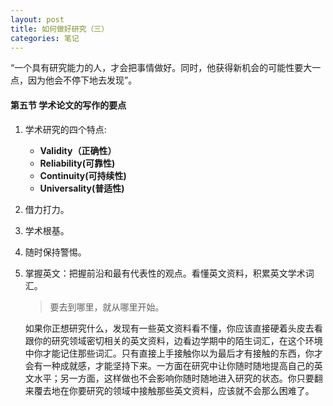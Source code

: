 ```yaml
---
layout: post
title: 如何做好研究（三）
categories: 笔记
---
```


“一个具有研究能力的人，才会把事情做好。同时，他获得新机会的可能性要大一点，因为他会不停下地去发现”。

#### 第五节 学术论文的写作的要点

1. 学术研究的四个特点:

   - **Validity（正确性）**
   - **Reliability(可靠性)**
   - **Continuity(可持续性)**
   - **Universality(普适性)**

3. 借力打力。

4. 学术根基。

5. 随时保持警惕。

6. 掌握英文：把握前沿和最有代表性的观点。看懂英文资料，积累英文学术词汇。

   > 要去到哪里，就从哪里开始。

   如果你正想研究什么，发现有一些英文资料看不懂，你应该直接硬着头皮去看跟你的研究领域密切相关的英文资料，边看边学期中的陌生词汇，在这个环境中你才能记住那些词汇。只有直接上手接触你以为最后才有接触的东西，你才会有一种成就感，才能坚持下来。一方面在研究中让你随时随地提高自己的英文水平；另一方面，这样做也不会影响你随时随地进入研究的状态。你只要翻来覆去地在你要研究的领域中接触那些英文资料，应该就不会那么困难了。



   

   
